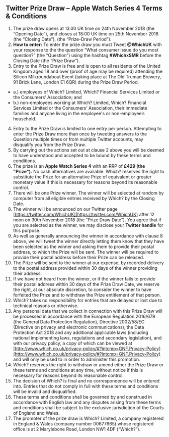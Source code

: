 ## Twitter Prize Draw – Apple Watch Series 4 Terms & Conditions
1. The  prize draw opens at 13.00 UK time on 24th November 2018 (the “Opening Date”), and closes  at 18:00 UK time on 25th November 2018 (the “Closing Date”), (the “Prize-Draw Period”). 
2. **How to enter:** To enter the prize draw you must Tweet **@WhichUK** with your response to the the question “What consumer issue do you most question?” (the “Question”) using the hashtag **#WhichxSMR** before the Closing Date (the “Prize Draw”).
3. Entry to the Prize Draw is free and is open to all residents of the United Kingdom aged 18 and over (proof of age may be required) attending the Silicon Milkroundabout Event (taking place at The Old Truman Brewery, 91 Brick Lane, London E1 6QR) during the Prize Draw Period.
- a.) employees of Which? Limited, Which? Financial Services Limited or the Consumers’ Association; and
- b.) non-employees working at Which? Limited, Which? Financial Services Limited or the Consumers’ Association, their immediate families and anyone living in the employee's or non-employee’s household.
4. Entry to the Prize Draw is limited to one entry per person. Attempting to enter the Prize Draw more than once by tweeting answers to the Question multiple times or from multiple Twitter accounts, may disqualify you from the Prize Draw.  
5. By carrying out the actions set out at clause 2 above you will be deemed to have understood and accepted to be bound by these terms and conditions. 
6. The prize is an **Apple Watch Series 4** with an RRP of **£429 (the "Prize").** No cash alternatives are available.  Which? reserves the right to substitute the Prize for an alternative Prize of equivalent or greater monetary value if this is necessary for reasons beyond its reasonable control. 	
7. There will be one Prize winner. The winner will be selected at random by computer from all eligible entries received by Which? by the Closing Date.
8. The winner will be announced on our Twitter page [https://twitter.com/WhichUK](https://twitter.com/WhichUK) after 12 noon on 30th November 2018 (the “Prize Draw Date”). You agree that if you are selected as the winner, we may disclose your **Twitter handle** for this purpose.
9. As well as generally announcing the winner in accordance with clause 8 above, we will tweet the winner directly letting them know that they have been selected as the winner and asking them to provide their postal address, to which the Prize will be sent. The winner will be required to provide their postal address before their Prize can be released. 
10. The Prize will be sent to the winner at our expense, by recorded delivery to the postal address provided within 30 days of the winner providing their address. 
11. If we have not heard from the winner, or if the winner fails to provide their postal address within 30 days of the Prize Draw Date, we reserve the right, at our absolute discretion, to consider the winner to have forfeited the Prize and to withdraw the Prize entitlement of that person.
12. Which? takes no responsibility for entries that are delayed or lost due to technical reasons or otherwise.
13. Any personal data that we collect in connection with this Prize Draw will be processed in accordance with the European Regulation 2016/679 (the General Data Protection Regulation), Directive 2002/58/EC (Directive on privacy and electronic communications), the Data Protection Act 2018 and any additional applicable laws (including national implementing laws, regulations and secondary legislation), and with our privacy policy, a copy of which can be viewed at [http://www.which.co.uk/privacy-policy/#?intcmp=GNF.Privacy-Policy](http://www.which.co.uk/privacy-policy/#?intcmp=GNF.Privacy-Policy) and will only be used to in order to administer this promotion. 
14. Which? reserves the right to withdraw or amend either the Prize Draw or these terms and conditions at any time, without notice if this is necessary for reasons beyond its reasonable control.	
15. The decision of Which? is final and no correspondence will be entered into. Entries that do not comply in full with these terms and conditions will be invalid and disqualified. 
16. These terms and conditions shall be governed by and construed in accordance with English law and any disputes arising from these terms and conditions shall be subject to the exclusive jurisdiction of the Courts of England and Wales.
17. The promoter of the prize draw is Which? Limited, a company registered in England & Wales (company number 00677665) whose registered office is at 2 Marylebone Road, London NW1 4DF (“Which?”).	

